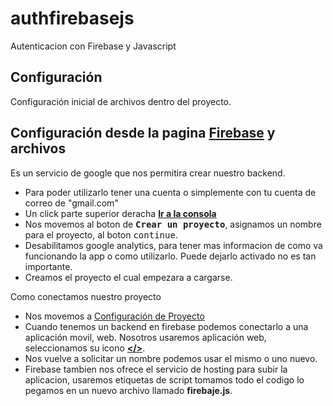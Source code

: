 # authfirebasejs
Autenticacion con Firebase y Javascript

## Configuración
  Configuración inicial de archivos dentro del proyecto.

## Configuración desde la pagina [Firebase](https://firebase.google.com/?hl=es) y archivos
  Es un servicio de google que nos permitira crear nuestro backend.
  - Para poder utilizarlo tener una cuenta o simplemente con tu cuenta de correo de "gmail.com"
  - Un click parte superior deracha **[Ir a la consola](https://console.firebase.google.com/?hl=es)**
  - Nos movemos al boton de **<kbd>Crear un proyecto</kbd>**, asignamos un nombre para el proyecto, al boton <kbd>continue</kbd>.
  - Desabilitamos google analytics, para tener mas informacion de como va funcionando la app o como utilizarlo. Puede dejarlo activado no es tan importante.
  - Creamos el proyecto el cual empezara a cargarse.
  
  Como conectamos nuestro proyecto
  - Nos movemos a [Configuración de Proyecto](https://console.firebase.google.com/u/0/project/cfirebase-autenticacion/settings/general?hl=es)
  - Cuando tenemos un backend en firebase podemos conectarlo a una aplicación movil, web. Nosotros usaremos aplicación web, seleccionamos su icono **[</>](https://console.firebase.google.com/u/0/project/cfirebase-autenticacion/settings/general?hl=es)**.
  - Nos vuelve a solicitar un nombre podemos usar el mismo o uno nuevo.
  - Firebase tambien nos ofrece el servicio de hosting para subir la aplicacion, usaremos etiquetas de script tomamos todo el codigo lo pegamos en un nuevo archivo llamado **firebaje.js**.
  
  
